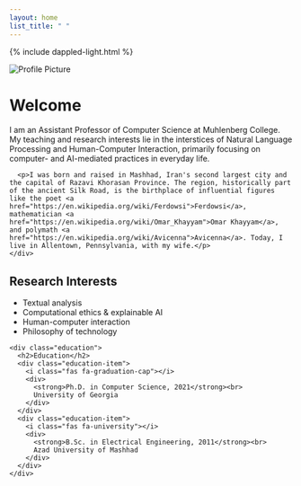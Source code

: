 ```yaml
---
layout: home
list_title: " "
---
```


{% include dappled-light.html %}

<div class="home-container">
  <div class="bio-content">
    <img src="{{ '/assets/images/profile.jpg' | relative_url }}" alt="Profile Picture" class="profile-pic">
    <div class="bio-text">
      <h1>Welcome</h1>
      <p>I am an Assistant Professor of Computer Science at Muhlenberg College. My teaching and research interests lie in the interstices of Natural Language Processing and Human-Computer Interaction, primarily focusing on computer- and AI-mediated practices in everyday life.</p>
      
      <p>I was born and raised in Mashhad, Iran's second largest city and the capital of Razavi Khorasan Province. The region, historically part of the ancient Silk Road, is the birthplace of influential figures like the poet <a href="https://en.wikipedia.org/wiki/Ferdowsi">Ferdowsi</a>, mathematician <a href="https://en.wikipedia.org/wiki/Omar_Khayyam">Omar Khayyam</a>, and polymath <a href="https://en.wikipedia.org/wiki/Avicenna">Avicenna</a>. Today, I live in Allentown, Pennsylvania, with my wife.</p>
    </div>
  </div>

  <div class="info-grid">
    <div class="research-interests">
      <h2>Research Interests</h2>
      <ul>
        <li>Textual analysis</li>
        <li>Computational ethics & explainable AI</li>
        <li>Human-computer interaction</li>
        <li>Philosophy of technology</li>
      </ul>
    </div>
    
    <div class="education">
      <h2>Education</h2>
      <div class="education-item">
        <i class="fas fa-graduation-cap"></i>
        <div>
          <strong>Ph.D. in Computer Science, 2021</strong><br>
          University of Georgia
        </div>
      </div>
      <div class="education-item">
        <i class="fas fa-university"></i>
        <div>
          <strong>B.Sc. in Electrical Engineering, 2011</strong><br>
          Azad University of Mashhad
        </div>
      </div>
    </div>
  </div>
</div>

<div id="dappled-light">
  <div id="glow"></div>
  <div id="glow-bounce"></div>
  <div id="progressive-blur">
    <div></div>
    <div></div>
    <div></div>
    <div></div>
  </div>
  <div id="leaves"></div>
</div>
